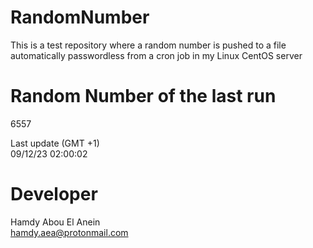 # RandomNumber    
This is a test repository where a random number is pushed to a file automatically passwordless from a cron job in my Linux CentOS server    
# Random Number of the last run   
6557
      
Last update (GMT +1)    
09/12/23 02:00:02
# Developer    
Hamdy Abou El Anein   
hamdy.aea@protonmail.com

